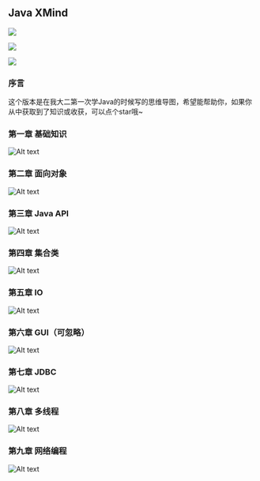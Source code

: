 ## Java XMind

![](https://img.shields.io/badge/version-8%20pro-red.svg)

![](https://img.shields.io/badge/version-ZEN-pink.svg)

![](https://img.shields.io/badge/适合人群-基础-blue?logo=appveyor&style=for-the-badge)



### 序言

这个版本是在我大二第一次学Java的时候写的思维导图，希望能帮助你，如果你从中获取到了知识或收获，可以点个star哦~



### 第一章 基础知识

![Alt text](https://github.com/kyrzy0416/JavaStudyXmind/blob/master/img/%E7%AC%AC%E4%B8%80%E7%AB%A0.png)



### 第二章 面向对象

![Alt text](https://github.com/kyrzy0416/JavaStudyXmind/blob/master/img/%E7%AC%AC%E4%BA%8C%E7%AB%A0.png)



### 第三章 Java API

![Alt text](https://github.com/kyrzy0416/JavaStudyXmind/blob/master/img/%E7%AC%AC%E4%B8%89%E7%AB%A0.png)



### 第四章 集合类

![Alt text](https://github.com/kyrzy0416/JavaStudyXmind/blob/master/img/%E7%AC%AC%E5%9B%9B%E7%AB%A0.png)



### 第五章 IO

![Alt text](https://github.com/kyrzy0416/JavaStudyXmind/blob/master/img/%E7%AC%AC%E4%BA%94%E7%AB%A0.png)



### 第六章 GUI（可忽略）

![Alt text](https://github.com/kyrzy0416/JavaStudyXmind/blob/master/img/%E7%AC%AC%E5%85%AD%E7%AB%A0.png)



### 第七章 JDBC

![Alt text](https://github.com/kyrzy0416/JavaStudyXmind/blob/master/img/%E7%AC%AC%E4%B8%83%E7%AB%A0.png)



### 第八章 多线程

![Alt text](https://github.com/kyrzy0416/JavaStudyXmind/blob/master/img/%E7%AC%AC%E5%85%AB%E7%AB%A0.png)



### 第九章 网络编程

![Alt text](https://github.com/kyrzy0416/JavaStudyXmind/blob/master/img/%E7%AC%AC%E4%B9%9D%E7%AB%A0.png)
